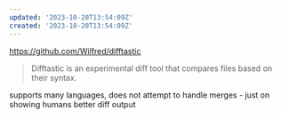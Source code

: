 ```yaml
---
updated: '2023-10-20T13:54:09Z'
created: '2023-10-20T13:54:09Z'
---
```

https://github.com/Wilfred/difftastic

> Difftastic is an experimental diff tool that compares files based on their syntax.

supports many languages, does not attempt to handle merges - just on showing humans better diff output